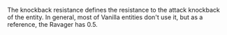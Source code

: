 The knockback resistance defines the resistance to the attack knockback of the entity.
In general, most of Vanilla entities don't use it, but as a reference, the Ravager has 0.5.